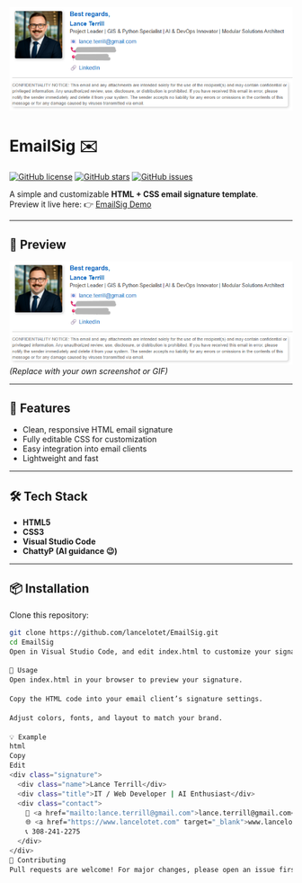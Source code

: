 
![EmailSig Demo](screenshot.png)

# EmailSig ✉️

[![GitHub license](https://img.shields.io/badge/license-MIT-blue.svg)](LICENSE)
[![GitHub stars](https://img.shields.io/github/stars/lancelotet/EmailSig.svg)](https://github.com/lancelotet/EmailSig/stargazers)
[![GitHub issues](https://img.shields.io/github/issues/lancelotet/EmailSig.svg)](https://github.com/lancelotet/EmailSig/issues)

A simple and customizable **HTML + CSS email signature template**.  
Preview it live here: 👉 [EmailSig Demo](https://lancelotet.github.io/EmailSig/)

---

## 📸 Preview

![EmailSig Demo](screenshot.png)  
*(Replace with your own screenshot or GIF)*

---

## 🚀 Features

- Clean, responsive HTML email signature
- Fully editable CSS for customization
- Easy integration into email clients
- Lightweight and fast

---

## 🛠️ Tech Stack

- **HTML5**
- **CSS3**
- **Visual Studio Code**
- **ChattyP (AI guidance 😉)**

---

## 📦 Installation

Clone this repository:

```bash
git clone https://github.com/lancelotet/EmailSig.git
cd EmailSig
Open in Visual Studio Code, and edit index.html to customize your signature.

🎯 Usage
Open index.html in your browser to preview your signature.

Copy the HTML code into your email client’s signature settings.

Adjust colors, fonts, and layout to match your brand.

💡 Example
html
Copy
Edit
<div class="signature">
  <div class="name">Lance Terrill</div>
  <div class="title">IT / Web Developer | AI Enthusiast</div>
  <div class="contact">
    📧 <a href="mailto:lance.terrill@gmail.com">lance.terrill@gmail.com</a><br>
    🌐 <a href="https://www.lancelotet.com" target="_blank">www.lancelotet.com</a><br>
    📞 308-241-2275
  </div>
</div>
🤝 Contributing
Pull requests are welcome! For major changes, please open an issue first to discuss what you’d like to change.
